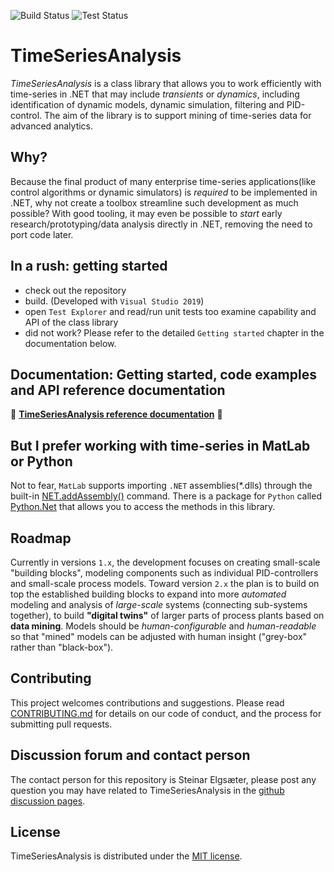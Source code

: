 
![Build Status](https://github.com/equinor/TimeSeriesAnalysis/actions/workflows/build.yml/badge.svg?branch=master)
![Test Status](https://github.com/equinor/TimeSeriesAnalysis/actions/workflows/tests.yml/badge.svg?branch=master)


# TimeSeriesAnalysis
*TimeSeriesAnalysis* is a class library that allows you to work efficiently with time-series 
in .NET that may include *transients* or *dynamics*, including identification of dynamic models,
dynamic simulation, filtering and PID-control. The aim of the library is to support mining of time-series data for advanced analytics. 

## Why?
Because the final product of many enterprise time-series applications(like control algorithms or dynamic simulators) is *required* to be implemented in .NET, why not create a toolbox streamline such development as much possible? With good tooling, it may even be possible to *start* early research/prototyping/data analysis directly in .NET, removing the need to port code later.

## In a rush: getting started

- check out the repository 
- build. (Developed with ``Visual Studio 2019``)
- open ``Test Explorer`` and read/run unit tests too examine capability and API of the class library
- did not work? Please refer to the detailed ``Getting started`` chapter in the documentation below.

## Documentation: Getting started, code examples and API reference documentation

:red_circle: **<a href="https://equinor.github.io/TimeSeriesAnalysis">TimeSeriesAnalysis reference documentation</a>** :red_circle:

## But I prefer working with time-series in MatLab or Python

Not to fear, ``MatLab`` supports importing ``.NET`` assemblies(*.dlls) through the built-in [NET.addAssembly()](https://se.mathworks.com/help/matlab/ref/net.addassembly.html) command.
There is a package for  ``Python`` called [Python.Net](http://pythonnet.github.io/)
that allows you to access the methods in this library.

## Roadmap

Currently in versions ``1.x``, the development focuses on creating small-scale "building blocks", 
modeling components such as individual PID-controllers and small-scale process models.
 Toward version ``2.x`` the plan is to build on top the established building blocks to expand 
 into more *automated* modeling and analysis of *large-scale* systems (connecting sub-systems together), 
 to build **"digital twins"** of larger parts of process plants based on **data mining**. 
Models should be *human-configurable* and *human-readable* so that "mined" models can be adjusted with human insight ("grey-box" rather than "black-box").

## Contributing
This project welcomes contributions and suggestions. 
Please read [CONTRIBUTING.md](contributing.md) for details on our code of conduct, and the process for submitting pull requests. 

## Discussion forum and contact person
The contact person for this repository is Steinar Elgsæter, please post any question you may have related to TimeSeriesAnalysis 
in the [github discussion pages](https://github.com/equinor/TimeSeriesAnalysis/discussions).

## License
TimeSeriesAnalysis is distributed under the [MIT license](LICENSE).

